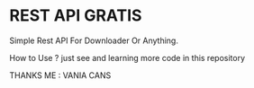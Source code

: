 # REST API GRATIS

Simple Rest API For Downloader Or Anything.

How to Use ?
just see and learning more code in this repository

THANKS
ME : VANIA CANS
